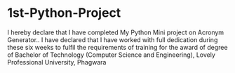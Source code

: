 # 1st-Python-Project
I hereby declare that I have completed My Python Mini project on Acronym Generator.. I have declared that I have worked with full dedication during these six weeks to fulfil the requirements of training for the award of degree of Bachelor of Technology (Computer Science and Engineering), Lovely Professional University, Phagwara  
